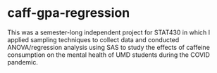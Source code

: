 # caff-gpa-regression

This was a semester-long independent project for STAT430 in which I applied sampling techniques to collect data and conducted ANOVA/regression analysis using SAS to study the effects of caffeine consumption on the mental health of UMD students during the COVID pandemic.
